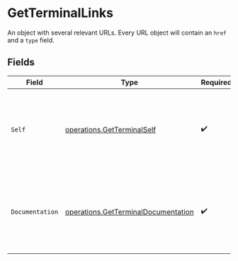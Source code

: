 # GetTerminalLinks

An object with several relevant URLs. Every URL object will contain an `href` and a `type` field.


## Fields

| Field                                                                                      | Type                                                                                       | Required                                                                                   | Description                                                                                |
| ------------------------------------------------------------------------------------------ | ------------------------------------------------------------------------------------------ | ------------------------------------------------------------------------------------------ | ------------------------------------------------------------------------------------------ |
| `Self`                                                                                     | [operations.GetTerminalSelf](../../models/operations/getterminalself.md)                   | :heavy_check_mark:                                                                         | In v2 endpoints, URLs are commonly represented as objects with an `href` and `type` field. |
| `Documentation`                                                                            | [operations.GetTerminalDocumentation](../../models/operations/getterminaldocumentation.md) | :heavy_check_mark:                                                                         | In v2 endpoints, URLs are commonly represented as objects with an `href` and `type` field. |